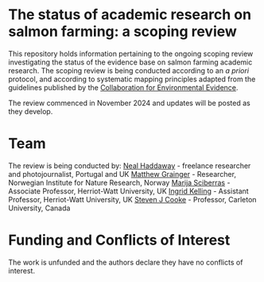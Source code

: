 # The status of academic research on salmon farming: a scoping review

This repository holds information pertaining to the ongoing scoping review investigating the status of the evidence base on salmon farming academic research. The scoping review is being conducted according to an <i>a priori</i> protocol, and according to systematic mapping principles adapted from the guidelines published by the <a href="https://environmentalevidencejournal.biomedcentral.com/articles/10.1186/s13750-016-0059-6" target="_blank">Collaboration for Environmental Evidence</a>.

The review commenced in November 2024 and updates will be posted as they develop.

# Team
The review is being conducted by:
<a href="https://www.nealhaddaway.com" target="_blank">Neal Haddaway</a> - freelance researcher and photojournalist, Portugal and UK
<a href="https://www.nina.no/english/Contact/Employees/Employee-info?AnsattID=16028" target="_blank">Matthew Grainger</a> - Researcher, Norwegian Institute for Nature Research, Norway
<a href="https://researchportal.hw.ac.uk/en/persons/marija-sciberras" target="_blank">Marija Sciberras</a> - Associate Professor, Herriot-Watt University, UK
<a href="https://researchportal.hw.ac.uk/en/persons/ingrid-kelling" target="_blank">Ingrid Kelling</a> - Assistant Professor, Herriot-Watt University, UK
<a href="https://carleton.ca/biology/people/steven-j-cooke/" target="_blank">Steven J Cooke</a> - Professor, Carleton University, Canada

# Funding and Conflicts of Interest
The work is unfunded and the authors declare they have no conflicts of interest.

